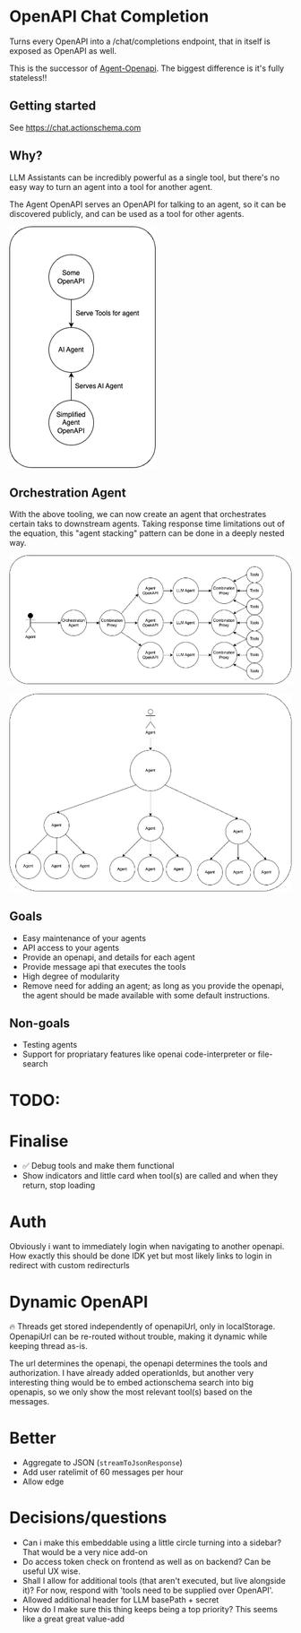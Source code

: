 # OpenAPI Chat Completion

Turns every OpenAPI into a /chat/completions endpoint, that in itself is exposed as OpenAPI as well.

This is the successor of [Agent-Openapi](https://github.com/CodeFromAnywhere/agent-openapi). The biggest difference is it's fully stateless!!

## Getting started

See https://chat.actionschema.com

## Why?

LLM Assistants can be incredibly powerful as a single tool, but there's no easy way to turn an agent into a tool for another agent.

The Agent OpenAPI serves an OpenAPI for talking to an agent, so it can be discovered publicly, and can be used as a tool for other agents.

![](agent-openapi.drawio.png)

## Orchestration Agent

With the above tooling, we can now create an agent that orchestrates certain taks to downstream agents. Taking response time limitations out of the equation, this "agent stacking" pattern can be done in a deeply nested way.

![](orchestration-agent.drawio.png)

![](agent-stacking.drawio.png)

## Goals

- Easy maintenance of your agents
- API access to your agents
- Provide an openapi, and details for each agent
- Provide message api that executes the tools
- High degree of modularity
- Remove need for adding an agent; as long as you provide the openapi, the agent should be made available with some default instructions.

## Non-goals

- Testing agents
- Support for propriatary features like openai code-interpreter or file-search

# TODO:

# Finalise

- ✅ Debug tools and make them functional
- Show indicators and little card when tool(s) are called and when they return, stop loading

# Auth

Obviously i want to immediately login when navigating to another openapi. How exactly this should be done IDK yet but most likely links to login in redirect with custom redirecturls

# Dynamic OpenAPI

🔥 Threads get stored independently of openapiUrl, only in localStorage. OpenapiUrl can be re-routed without trouble, making it dynamic while keeping thread as-is.

The url determines the openapi, the openapi determines the tools and authorization. I have already added operationIds, but another very interesting thing would be to embed actionschema search into big openapis, so we only show the most relevant tool(s) based on the messages.

# Better

- Aggregate to JSON (`streamToJsonResponse`)
- Add user ratelimit of 60 messages per hour
- Allow edge

# Decisions/questions

- Can i make this embeddable using a little circle turning into a sidebar? That would be a very nice add-on
- Do access token check on frontend as well as on backend? Can be useful UX wise.
- Shall I allow for additional tools (that aren't executed, but live alongside it)? For now, respond with 'tools need to be supplied over OpenAPI'.
- Allowed additional header for LLM basePath + secret
- How do I make sure this thing keeps being a top priority? This seems like a great great value-add
